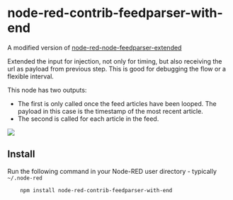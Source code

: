 node-red-contrib-feedparser-with-end
========================

A modified version of [node-red-node-feedparser-extended](https://github.com/arossmann/node-red-contrib-feedparser-extended) 

Extended the input for injection, not only for timing, but also receiving the url as payload from previous step. 
This is good for debugging the flow or a flexible interval.

This node has two outputs:  
- The first is only called once the feed articles have been looped.  The payload in this case is the timestamp of the most recent article.
- The second is called for each article in the feed.

![](screenshot.png)


Install
-------

Run the following command in your Node-RED user directory - typically `~/.node-red`

        npm install node-red-contrib-feedparser-with-end
